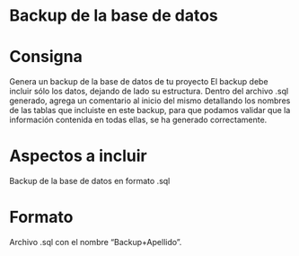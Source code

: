 # Backup de la base de datos

# Consigna

Genera un backup de la base de datos de tu proyecto
El backup debe incluir sólo los datos, dejando de lado su estructura.
Dentro del archivo .sql generado, agrega un comentario al inicio del mismo detallando los nombres de las tablas que incluiste en este backup, para que podamos validar que la información contenida en todas ellas, se ha generado correctamente.

# Aspectos a incluir

Backup de la base de datos en formato .sql

# Formato

Archivo .sql con el nombre “Backup+Apellido”.
